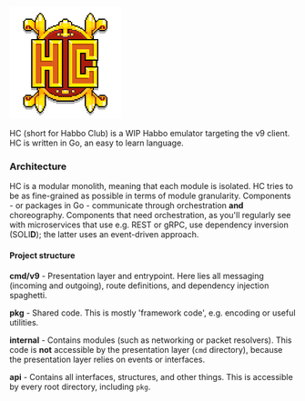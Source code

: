 ![img.png](assets/logo.png)

HC (short for Habbo Club) is a WIP Habbo emulator targeting the v9 client. HC is written in Go, an easy to learn 
language. 

### Architecture
HC is a modular monolith, meaning that each module is isolated. HC tries to be as fine-grained as possible in terms of 
module granularity. Components - or packages in Go - communicate through orchestration **and** choreography. Components 
that need orchestration, as you'll regularly see with microservices that use e.g. REST or gRPC, use dependency inversion 
(SOLI**D**); the latter uses an event-driven approach.

#### Project structure
**cmd/v9** - Presentation layer and entrypoint. Here lies all messaging (incoming and outgoing), route definitions, and dependency
injection spaghetti.

**pkg** - Shared code. This is mostly 'framework code', e.g. encoding or useful utilities.

**internal** - Contains modules (such as networking or packet resolvers). This code is **not** accessible by the 
presentation layer (`cmd` directory), because the presentation layer relies on events or interfaces.

**api** - Contains all interfaces, structures, and other things. This is accessible by every root directory, including 
`pkg`. 